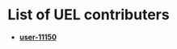 List of UEL contributers
========================

- __[user-11150](https://github.com/user-11150)__

